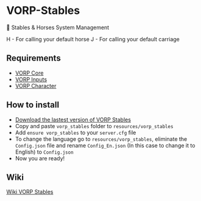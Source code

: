 # VORP-Stables
🐎 Stables &amp; Horses System Management

H - For calling your default horse
J - For calling your default carriage

## Requirements
- [VORP Core](https://github.com/VORPCORE/VORP-Core/releases)
- [VORP Inputs](https://github.com/VORPCORE/VORP-Inputs/releases)
- [VORP Character](https://github.com/VORPCORE/VORP-Character/releases)

## How to install
* [Download the lastest version of VORP Stables](https://github.com/VORPCORE/VORP-Stables/releases)
* Copy and paste ```vorp_stables``` folder to ```resources/vorp_stables```
* Add ```ensure vorp_stables``` to your ```server.cfg``` file
* To change the language go to ```resources/vorp_stables```, eliminate the ```Config.json``` file and rename ```Config_En.json``` (In this case to change it to English) to ```Config.json``` 
* Now you are ready!

## Wiki
[Wiki VORP Stables](http://docs.vorpcore.com:3000/vorp-stables)
